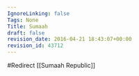 ```yaml
---
IgnoreLinking: false
Tags: None
Title: Sumaah
draft: false
revision_date: 2016-04-21 18:43:07+00:00
revision_id: 43712
---
```


#Redirect [[Sumaah Republic]]